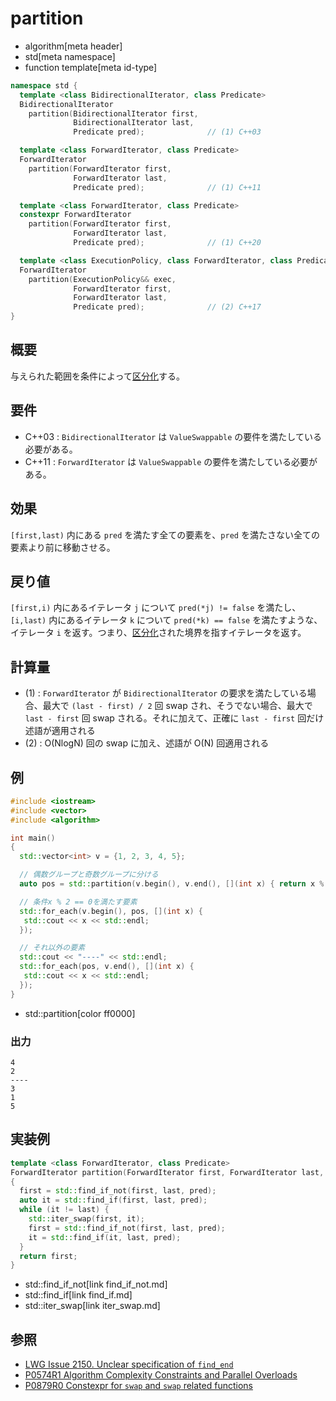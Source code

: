 # partition
* algorithm[meta header]
* std[meta namespace]
* function template[meta id-type]

```cpp
namespace std {
  template <class BidirectionalIterator, class Predicate>
  BidirectionalIterator
    partition(BidirectionalIterator first,
              BidirectionalIterator last,
              Predicate pred);              // (1) C++03

  template <class ForwardIterator, class Predicate>
  ForwardIterator
    partition(ForwardIterator first,
              ForwardIterator last,
              Predicate pred);              // (1) C++11

  template <class ForwardIterator, class Predicate>
  constexpr ForwardIterator
    partition(ForwardIterator first,
              ForwardIterator last,
              Predicate pred);              // (1) C++20

  template <class ExecutionPolicy, class ForwardIterator, class Predicate>
  ForwardIterator
    partition(ExecutionPolicy&& exec,
              ForwardIterator first,
              ForwardIterator last,
              Predicate pred);              // (2) C++17
}
```

## 概要
与えられた範囲を条件によって[区分化](/reference/algorithm.md#sequence-is-partitioned)する。


## 要件
- C++03 : `BidirectionalIterator` は `ValueSwappable` の要件を満たしている必要がある。
- C++11 : `ForwardIterator` は `ValueSwappable` の要件を満たしている必要がある。

## 効果
`[first,last)` 内にある `pred` を満たす全ての要素を、`pred` を満たさない全ての要素より前に移動させる。


## 戻り値
`[first,i)` 内にあるイテレータ `j` について `pred(*j) != false` を満たし、`[i,last)` 内にあるイテレータ `k` について `pred(*k) == false` を満たすような、イテレータ `i` を返す。つまり、[区分化](/reference/algorithm.md#sequence-is-partitioned)された境界を指すイテレータを返す。


## 計算量
- (1) : `ForwardIterator` が `BidirectionalIterator` の要求を満たしている場合、最大で `(last - first) / 2` 回 swap され、そうでない場合、最大で `last - first` 回 swap される。それに加えて、正確に `last - first` 回だけ述語が適用される
- (2) : O(NlogN) 回の swap に加え、述語が O(N) 回適用される


## 例
```cpp example
#include <iostream>
#include <vector>
#include <algorithm>

int main()
{
  std::vector<int> v = {1, 2, 3, 4, 5};

  // 偶数グループと奇数グループに分ける
  auto pos = std::partition(v.begin(), v.end(), [](int x) { return x % 2 == 0; });

  // 条件x % 2 == 0を満たす要素
  std::for_each(v.begin(), pos, [](int x) {
   std::cout << x << std::endl;
  });

  // それ以外の要素
  std::cout << "----" << std::endl;
  std::for_each(pos, v.end(), [](int x) {
   std::cout << x << std::endl;
  });
}
```
* std::partition[color ff0000]

### 出力
```
4
2
----
3
1
5
```

## 実装例
```cpp
template <class ForwardIterator, class Predicate>
ForwardIterator partition(ForwardIterator first, ForwardIterator last, Predicate pred)
{
  first = std::find_if_not(first, last, pred);
  auto it = std::find_if(first, last, pred);
  while (it != last) {
    std::iter_swap(first, it);
    first = std::find_if_not(first, last, pred);
    it = std::find_if(it, last, pred);
  }
  return first;
}
```
* std::find_if_not[link find_if_not.md]
* std::find_if[link find_if.md]
* std::iter_swap[link iter_swap.md]


## 参照
- [LWG Issue 2150. Unclear specification of `find_end`](http://www.open-std.org/jtc1/sc22/wg21/docs/lwg-defects.html#2150)
- [P0574R1 Algorithm Complexity Constraints and Parallel Overloads](http://www.open-std.org/jtc1/sc22/wg21/docs/papers/2017/p0574r1.html)
- [P0879R0 Constexpr for `swap` and `swap` related functions](http://www.open-std.org/jtc1/sc22/wg21/docs/papers/2018/p0879r0.html)

